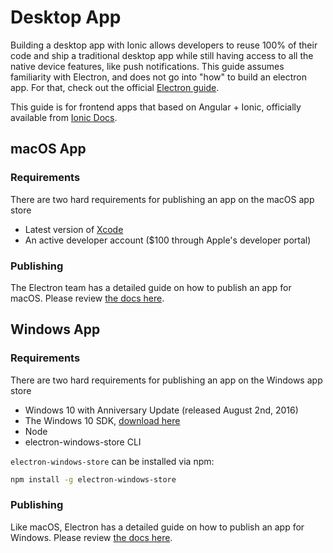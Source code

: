 # Desktop App

Building a desktop app with Ionic allows developers to reuse 100% of their code and ship a traditional desktop app while still having access to all the native device features, like push notifications. This guide assumes familiarity with Electron, and does not go into "how" to build an electron app. For that, check out the official [Electron guide](https://electronjs.org/docs/tutorial/first-app).

This guide is for frontend apps that based on Angular + Ionic, officially available from [Ionic Docs](https://ionicframework.com/docs/publishing/desktop-app).

## macOS App

### Requirements

There are two hard requirements for publishing an app on the macOS app store

- Latest version of [Xcode](https://itunes.apple.com/us/app/xcode/id497799835?mt=12)
- An active developer account ($100 through Apple's developer portal)

### Publishing

The Electron team has a detailed guide on how to publish an app for macOS. Please review [the docs here](https://electronjs.org/docs/tutorial/mac-app-store-submission-guide).

## Windows App

### Requirements

There are two hard requirements for publishing an app on the Windows app store

- Windows 10 with Anniversary Update (released August 2nd, 2016)
- The Windows 10 SDK, [download here](https://developer.microsoft.com/en-us/windows/downloads/windows-10-sdk)
- Node
- electron-windows-store CLI

`electron-windows-store` can be installed via npm:

```sh
npm install -g electron-windows-store
```

### Publishing

Like macOS, Electron has a detailed guide on how to publish an app for Windows. Please review [the docs here](https://electronjs.org/docs/tutorial/windows-store-guide).